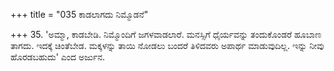 +++
title = "035 ಕಾಡಲಾಗದು ನಿಮ್ಮೊಡನೆ"

+++
35. 'ಅಮ್ಮಾ, ಕಾಡಬೇಡಿ. ನಿಮ್ಮೊಂದಿಗೆ ಜಗಳವಾಡಲಾರೆ. ಮನಸ್ಸಿಗೆ ಧೈರ್ಯವನ್ನು ತಂದುಕೊಂಡರೆ ಹೂಬಾಣ ತಾಗದು. ಇದಕ್ಕೆ ಚಿಂತೆಬೇಡ. ಮಕ್ಕಳನ್ನು ತಾಯಿ ನೋಡಲು ಬಂದರೆ ತಿಳಿದವರು ಅಪಾರ್ಥ ಮಾಡುವುದಿಲ್ಲ. ಇನ್ನು ನೀವು ಹೊರಡಬಹುದು' ಎಂದ ಅರ್ಜುನ.